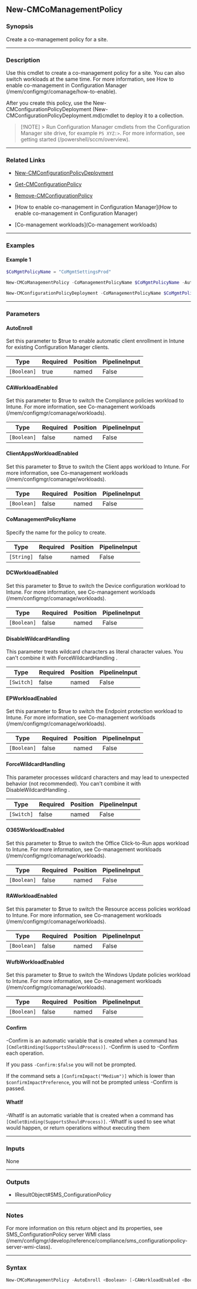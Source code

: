 New-CMCoManagementPolicy
------------------------




### Synopsis
Create a co-management policy for a site.



---


### Description

Use this cmdlet to create a co-management policy for a site. You can also switch workloads at the same time. For more information, see How to enable co-management in Configuration Manager (/mem/configmgr/comanage/how-to-enable).



After you create this policy, use the New-CMConfigurationPolicyDeployment (New-CMConfigurationPolicyDeployment.md)cmdlet to deploy it to a collection.



> [!NOTE] > Run Configuration Manager cmdlets from the Configuration Manager site drive, for example `PS XYZ:>`. For more information, see getting started (/powershell/sccm/overview).



---


### Related Links
* [New-CMConfigurationPolicyDeployment](New-CMConfigurationPolicyDeployment)



* [Get-CMConfigurationPolicy](Get-CMConfigurationPolicy)



* [Remove-CMConfigurationPolicy](Remove-CMConfigurationPolicy)



* [How to enable co-management in Configuration Manager](How to enable co-management in Configuration Manager)



* [Co-management workloads](Co-management workloads)





---


### Examples
#### Example 1
```PowerShell
$CoMgmtPolicyName = "CoMgmtSettingsProd"

New-CMCoManagementPolicy -CoManagementPolicyName $CoMgmtPolicyName -AutoEnroll $true -CAWorkloadEnabled $false -RAWorkloadEnabled $false -WufbWorkloadEnabled $false -EPWorkloadEnabled $false -DCWorkloadEnabled $false -O365WorkloadEnabled $false -ClientAppsWorkloadEnabled $false

New-CMConfigurationPolicyDeployment -CoManagementPolicyName $CoMgmtPolicyName -CollectionId "XYZ00042"
```



---


### Parameters
#### **AutoEnroll**

Set this parameter to $true to enable automatic client enrollment in Intune for existing Configuration Manager clients.






|Type       |Required|Position|PipelineInput|
|-----------|--------|--------|-------------|
|`[Boolean]`|true    |named   |False        |



#### **CAWorkloadEnabled**

Set this parameter to $true to switch the Compliance policies workload to Intune. For more information, see Co-management workloads (/mem/configmgr/comanage/workloads).






|Type       |Required|Position|PipelineInput|
|-----------|--------|--------|-------------|
|`[Boolean]`|false   |named   |False        |



#### **ClientAppsWorkloadEnabled**

Set this parameter to $true to switch the Client apps workload to Intune. For more information, see Co-management workloads (/mem/configmgr/comanage/workloads).






|Type       |Required|Position|PipelineInput|
|-----------|--------|--------|-------------|
|`[Boolean]`|false   |named   |False        |



#### **CoManagementPolicyName**

Specify the name for the policy to create.






|Type      |Required|Position|PipelineInput|
|----------|--------|--------|-------------|
|`[String]`|false   |named   |False        |



#### **DCWorkloadEnabled**

Set this parameter to $true to switch the Device configuration workload to Intune. For more information, see Co-management workloads (/mem/configmgr/comanage/workloads).






|Type       |Required|Position|PipelineInput|
|-----------|--------|--------|-------------|
|`[Boolean]`|false   |named   |False        |



#### **DisableWildcardHandling**

This parameter treats wildcard characters as literal character values. You can't combine it with ForceWildcardHandling .






|Type      |Required|Position|PipelineInput|
|----------|--------|--------|-------------|
|`[Switch]`|false   |named   |False        |



#### **EPWorkloadEnabled**

Set this parameter to $true to switch the Endpoint protection workload to Intune. For more information, see Co-management workloads (/mem/configmgr/comanage/workloads).






|Type       |Required|Position|PipelineInput|
|-----------|--------|--------|-------------|
|`[Boolean]`|false   |named   |False        |



#### **ForceWildcardHandling**

This parameter processes wildcard characters and may lead to unexpected behavior (not recommended). You can't combine it with DisableWildcardHandling .






|Type      |Required|Position|PipelineInput|
|----------|--------|--------|-------------|
|`[Switch]`|false   |named   |False        |



#### **O365WorkloadEnabled**

Set this parameter to $true to switch the Office Click-to-Run apps workload to Intune. For more information, see Co-management workloads (/mem/configmgr/comanage/workloads).






|Type       |Required|Position|PipelineInput|
|-----------|--------|--------|-------------|
|`[Boolean]`|false   |named   |False        |



#### **RAWorkloadEnabled**

Set this parameter to $true to switch the Resource access policies workload to Intune. For more information, see Co-management workloads (/mem/configmgr/comanage/workloads).






|Type       |Required|Position|PipelineInput|
|-----------|--------|--------|-------------|
|`[Boolean]`|false   |named   |False        |



#### **WufbWorkloadEnabled**

Set this parameter to $true to switch the Windows Update policies workload to Intune. For more information, see Co-management workloads (/mem/configmgr/comanage/workloads).






|Type       |Required|Position|PipelineInput|
|-----------|--------|--------|-------------|
|`[Boolean]`|false   |named   |False        |



#### **Confirm**
-Confirm is an automatic variable that is created when a command has ```[CmdletBinding(SupportsShouldProcess)]```.
-Confirm is used to -Confirm each operation.

If you pass ```-Confirm:$false``` you will not be prompted.


If the command sets a ```[ConfirmImpact("Medium")]``` which is lower than ```$confirmImpactPreference```, you will not be prompted unless -Confirm is passed.

#### **WhatIf**
-WhatIf is an automatic variable that is created when a command has ```[CmdletBinding(SupportsShouldProcess)]```.
-WhatIf is used to see what would happen, or return operations without executing them


---


### Inputs
None





---


### Outputs
* IResultObject#SMS_ConfigurationPolicy






---


### Notes
For more information on this return object and its properties, see SMS_ConfigurationPolicy server WMI class (/mem/configmgr/develop/reference/compliance/sms_configurationpolicy-server-wmi-class).



---


### Syntax
```PowerShell
New-CMCoManagementPolicy -AutoEnroll <Boolean> [-CAWorkloadEnabled <Boolean>] [-ClientAppsWorkloadEnabled <Boolean>] [-CoManagementPolicyName <String>] [-DCWorkloadEnabled <Boolean>] [-DisableWildcardHandling] [-EPWorkloadEnabled <Boolean>] [-ForceWildcardHandling] [-O365WorkloadEnabled <Boolean>] [-RAWorkloadEnabled <Boolean>] [-WufbWorkloadEnabled <Boolean>] [-Confirm] [-WhatIf] [<CommonParameters>]
```
